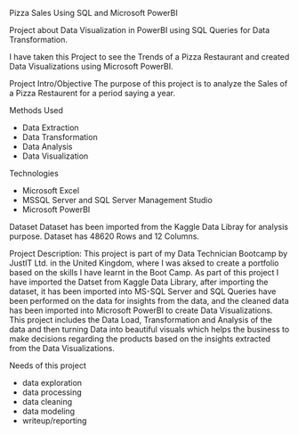 Pizza Sales Using SQL and Microsoft PowerBI

Project about Data Visualization in PowerBI using SQL Queries for Data Transformation.

I have taken this Project to see the Trends of a Pizza Restaurant and created Data Visualizations using Microsoft PowerBI.

Project Intro/Objective
The purpose of this project is to analyze the Sales of a Pizza Restaurent for a period saying a year.

Methods Used
* Data Extraction
* Data Transformation
* Data Analysis
* Data Visualization

Technologies
* Microsoft Excel
* MSSQL Server and SQL Server Management Studio
* Microsoft PowerBI

Dataset
Dataset has been imported from the Kaggle Data Libray for analysis purpose.
Dataset has 48620 Rows and 12 Columns.

Project Description:
This project is part of my Data Technician Bootcamp by JustIT Ltd. in the United Kingdom, where I was aksed to create a portfolio based on the skills I have learnt in the Boot Camp. As part of this project I have imported the Datset from Kaggle Data Library, after importing the dataset, it has been imported into MS-SQL Server and SQL Queries have been performed on the data for insights from the data, and the cleaned data has been imported into Microsoft PowerBI to create Data Visualizations. This project includes the Data Load, Transformation and Analysis of the data and then turning Data into beautiful visuals which helps the business to make decisions regarding the products based on the insights extracted from the Data Visualizations.

Needs of this project

- data exploration
- data processing
- data cleaning
- data modeling
- writeup/reporting

